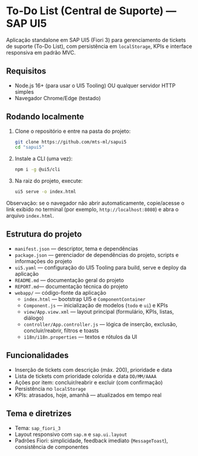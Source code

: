 # To-Do List (Central de Suporte) — SAP UI5

Aplicação standalone em SAP UI5 (Fiori 3) para gerenciamento de tickets de suporte (To-Do List), com persistência em `localStorage`, KPIs e interface responsiva em padrão MVC.

## Requisitos

- Node.js 16+ (para usar o UI5 Tooling) OU qualquer servidor HTTP simples
- Navegador Chrome/Edge (testado)

## Rodando localmente

1. Clone o repositório e entre na pasta do projeto:
   ```bash
   git clone https://github.com/mts-ml/sapui5
   cd "sapui5"
   ```
2. Instale a CLI (uma vez):
   ```bash
   npm i -g @ui5/cli
   ```
3. Na raiz do projeto, execute:
   ```bash
   ui5 serve -o index.html
   ```

Observação: se o navegador não abrir automaticamente, copie/acesse o link exibido no terminal (por exemplo, `http://localhost:8080`) e abra o arquivo `index.html`.

## Estrutura do projeto

- `manifest.json` — descriptor, tema e dependências
- `package.json` — gerenciador de dependências do projeto, scripts e informações do projeto
- `ui5.yaml` — configuração do UI5 Tooling para build, serve e deploy da aplicação
- `README.md` — documentação geral do projeto
- `REPORT.md`— documentação técnica do projeto
- `webapp/` — código-fonte da aplicação
  - `index.html` — bootstrap UI5 e `ComponentContainer`
  - `Component.js` — inicialização de modelos (`todo` e `ui`) e KPIs
  - `view/App.view.xml` — layout principal (formulário, KPIs, listas, diálogo)
  - `controller/App.controller.js` — lógica de inserção, exclusão, concluir/reabrir, filtros e toasts
  - `i18n/i18n.properties` — textos e rótulos da UI


## Funcionalidades

- Inserção de tickets com descrição (máx. 200), prioridade e data
- Lista de tickets com prioridade colorida e data `DD/MM/AAAA`
- Ações por item: concluir/reabrir e excluir (com confirmação)
- Persistência no `localStorage`
- KPIs: atrasados, hoje, amanhã — atualizados em tempo real

## Tema e diretrizes

- Tema: `sap_fiori_3`
- Layout responsivo com `sap.m` e `sap.ui.layout`
- Padrões Fiori: simplicidade, feedback imediato (`MessageToast`), consistência de componentes
